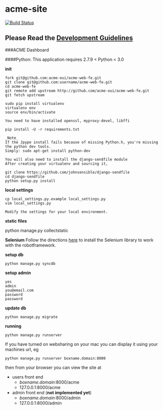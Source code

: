 acme-site
=========
[![Build Status](https://travis-ci.org/ACME-OUI/acme-web-fe.svg?branch=master)](https://travis-ci.org/ACME-OUI/acme-web-fe)
## Please Read the [Development Guidelines](https://github.com/ACME-OUI/acme-web-fe/wiki/Development-Guidelines)

###ACME Dashboard

####Python: This application requires  2.7.9 &lt; Python &lt; 3.0

**init**

    fork git@github.com:acme-oui/acme-web-fe.git
    git clone git@github.com:username/acme-web-fe.git
    cd acme-web-fe
    git remote add upstream http://github.com/acme-oui/acme-web-fe.git
    git fetch upstream

    sudo pip install virtualenv
    virtualenv env
    source env/bin/activate

    You need to have installed openssl, myproxy-devel, libffi

    pip install -U -r requirements.txt

    _Note_
    If the Jpype install fails because of missing Python.h, you're missing the python dev tools.
    Simply: sudo apt-get install python-dev

    You will also need to install the django-sendfile module
    After creating your virtualenv and sourcing it,
    
    git clone https://github.com/johnsensible/django-sendfile
    cd django-sendfile
    python setup.py install

**local settings**

    cp local_settings.py.example local_settings.py
    vim local_settings.py

    Modify the settings for your local environment.

**static files**

   python manage.py collectstatic

**Selenium**
    Follow the directions [here](https://code.google.com/p/robotframework-seleniumlibrary/wiki/InstallationInstructions) to install the Selenium library to work with the robotframework.

**setup db**

    python manage.py syncdb

**setup admin**

    yes
    admin
    you@email.com
    password
    password

**update db**

    python manage.py migrate

**running**

    python manage.py runserver

If you have turned on websharing on your mac you can display it using your machines url, eg

    python manage.py runserver boxname.domain:8000

then from your browser you can view the site at

* users front end
  * *boxname.domain*:8000/acme
  * 127.0.0.1:8000/acme
* admin front end (**not implemented yet**)
  * *boxname.domain*:8000/admin
  * 127.0.0.1:8000/admin
